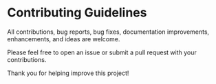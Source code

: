 # Contributing Guidelines

All contributions, bug reports, bug fixes, documentation improvements, enhancements, and ideas are welcome.

Please feel free to open an issue or submit a pull request with your contributions.

Thank you for helping improve this project!
